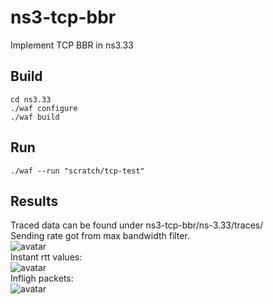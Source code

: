 # ns3-tcp-bbr
Implement TCP BBR in ns3.33
## Build
```
cd ns3.33  
./waf configure  
./waf build  
```
## Run
```
./waf --run "scratch/tcp-test"  
```
## Results
Traced data can be found under ns3-tcp-bbr/ns-3.33/traces/  
Sending rate got from max bandwidth filter.  
![avatar](https://github.com/SoonyangZhang/ns3-tcp-bbr.git/blob/main/ns-3.33/traces/bbr-max-bw.png)   
Instant rtt values:  
![avatar](https://github.com/SoonyangZhang/ns3-tcp-bbr.git/blob/main/ns-3.33/traces/bbr-instant-rtt.png)  
Infligh packets:  
![avatar](https://github.com/SoonyangZhang/ns3-tcp-bbr.git/blob/main/ns-3.33/traces/inflight.png)  



